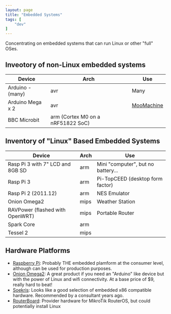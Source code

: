 ```yaml
---
layout: page
title: "Embedded Systems"
tags: [
    "dev"
]
---
```


Concentrating on embedded systems that can run Linux or other "full" OSes.

## Inveotory of non-Linux embedded systems

| Device | Arch | Use |
| --- | --- | --- |
| Arduino - (many) | avr | Many |
| Arduino Mega x 2 | avr |  [MooMachine](http://www.stevenmiller.info/home/projects/moomachinehome) |
| BBC Microbit | arm (Cortex M0 on a nRF51822 SoC) |  |

## Inventory of "Linux" Based Embedded Systems

| Device | Arch | Use |
| --- | --- | --- |
| Rasp Pi 3 with 7" LCD and 8GB SD | arm | Mini "computer", but no battery... |
| Rasp Pi 3 | arm | Pi-TopCEED (desktop form factor) |
| Rasp Pi 2 (2011.12) | arm | NES Emulator |
| Onion Omega2 | mips | Weather Station | 
| RAVPower (flashed with OpenWRT) | mips | Portable Router | 
| Spark Core | arm  |  |
| Tessel 2 | mips |  |

## Hardware Platforms

- [Raspberry Pi](https://www.raspberrypi.org/):  Probably THE embedded plamform at the consumer level, although can be used for production purposes.
- [Onion Omega2](https://onion.io/Omega2/):  A great product if you need an "Arduino" like device but with the power of Linux and wifi connectivity.  At a base price of $9, really hard to beat!
- [Soekris](http://soekris.com/): Looks like a good selection of embedded x86 compatible hardware.  Recommended by a consultant years ago.
- [RouterBoard](http://routerboard.com): Provider hardware for MikroTik RouterOS, but could potentially install Linux

